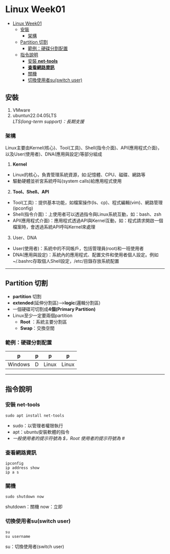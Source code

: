 # Linux Week01

- [Linux Week01](#linux-week01)
  - [安裝](#安裝)
    - [架構](#架構)
  - [Partition 切割](#partition-切割)
    - [範例：硬碟分割配置](#範例硬碟分割配置)
  - [指令說明](#指令說明)
    - [安裝 **net-tools**](#安裝-net-tools)
    - [**查看網路資訊**](#查看網路資訊)
    - [關機](#關機)
    - [切換使用者su(switch user)](#切換使用者suswitch-user)


## 安裝
1. VMware
2. ubuntun22.04.05LTS  
  *LTS(long-term support)：長期支援*

### 架構
Linux主要由Kernel(核心)、Tool(工具)、Shell(指令介面)、API(應用程式介面)，
以及User(使用者)、DNA(應用與設定)等部分組成
  1. **Kernel**
   - Linux的核心，負責管理系統資源，如:記憶體、CPU、磁碟、網路等
   - 驅動硬體並祈宮系統呼叫(system calls)給應用程式使用
  2. **Tool、Shell、API**
   - Tool(工具)：提供基本功能，如檔案操作(ls、cp)、程式編輯(vim)、網路管理(ipconfig)
   - Shell(指令介面)：上使用者可以透過指令與Linux系統互動，如：bash、zsh
   - API(應用程式介面)：應用程式透過API與Kernel互動，如：程式請求開啟一個檔案時，會透過系統API呼叫Kernel來處理
  3. User、DNA
   - User(使用者)：系統中的不同帳戶，包括管理員(root)和一班使用者
   - DNA(應用與設定)：系統內的應用程式、配置文件和使用者個人設定。例如~/.bashrc存取個人Shell設定，/etc/目錄存放系統配置

---

## Partition 切割  
- **partition** 切割  
- **extended**(延伸分割區)-->**logic**(邏輯分割區)  
- 一個硬碟可切割成**4個(Primary Partition)**  
- Linux至少一定要兩個partition
  - **Root** ：系統主要分割區
  - **Swap**：交換空間

### 範例：硬碟分割配置
|p|p|p|p|
|-|-|-|-|
|Windows|D|Linux|Linux|

---


## 指令說明

### 安裝 **net-tools**
```
sudo apt install net-tools
```
- sudo：以管理者權限執行  
- apt：ubuntu安裝軟體的指令  
- *一般使用者的提示符號為 $，Root 使用者的提示符號為 #*

### **查看網路資訊**
```
ipconfig
ip address show
ip a s
```

### 關機
``` 
sudo shutdown now
```
shutdown：關機
now：立即

### 切換使用者su(switch user)
```
su
su username

```
su：切換使用者(switch user)  

  